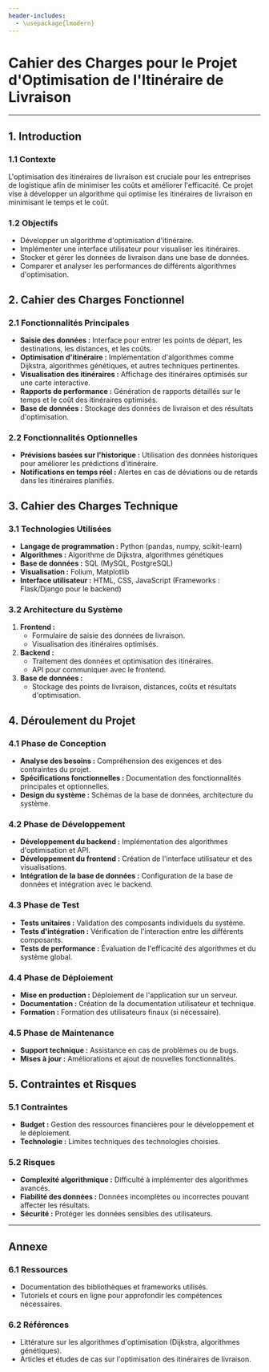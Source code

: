 ```yaml
---
header-includes:
  - \usepackage{lmodern}
---
```


# Cahier des Charges pour le Projet d'Optimisation de l'Itinéraire de Livraison

---

## 1. Introduction

### 1.1 Contexte
L'optimisation des itinéraires de livraison est cruciale pour les entreprises de logistique afin de minimiser les coûts et améliorer l'efficacité. Ce projet vise à développer un algorithme qui optimise les itinéraires de livraison en minimisant le temps et le coût.

### 1.2 Objectifs
- Développer un algorithme d'optimisation d'itinéraire.
- Implémenter une interface utilisateur pour visualiser les itinéraires.
- Stocker et gérer les données de livraison dans une base de données.
- Comparer et analyser les performances de différents algorithmes d'optimisation.

## 2. Cahier des Charges Fonctionnel

### 2.1 Fonctionnalités Principales
- **Saisie des données :** Interface pour entrer les points de départ, les destinations, les distances, et les coûts.
- **Optimisation d'itinéraire :** Implémentation d'algorithmes comme Dijkstra, algorithmes génétiques, et autres techniques pertinentes.
- **Visualisation des itinéraires :** Affichage des itinéraires optimisés sur une carte interactive.
- **Rapports de performance :** Génération de rapports détaillés sur le temps et le coût des itinéraires optimisés.
- **Base de données :** Stockage des données de livraison et des résultats d'optimisation.

### 2.2 Fonctionnalités Optionnelles
- **Prévisions basées sur l'historique :** Utilisation des données historiques pour améliorer les prédictions d'itinéraire.
- **Notifications en temps réel :** Alertes en cas de déviations ou de retards dans les itinéraires planifiés.

## 3. Cahier des Charges Technique

### 3.1 Technologies Utilisées
- **Langage de programmation :** Python (pandas, numpy, scikit-learn)
- **Algorithmes :** Algorithme de Dijkstra, algorithmes génétiques
- **Base de données :** SQL (MySQL, PostgreSQL)
- **Visualisation :** Folium, Matplotlib
- **Interface utilisateur :** HTML, CSS, JavaScript (Frameworks : Flask/Django pour le backend)

### 3.2 Architecture du Système
1. **Frontend :**
   - Formulaire de saisie des données de livraison.
   - Visualisation des itinéraires optimisés.
2. **Backend :**
   - Traitement des données et optimisation des itinéraires.
   - API pour communiquer avec le frontend.
3. **Base de données :**
   - Stockage des points de livraison, distances, coûts et résultats d'optimisation.

## 4. Déroulement du Projet

### 4.1 Phase de Conception
- **Analyse des besoins :** Compréhension des exigences et des contraintes du projet.
- **Spécifications fonctionnelles :** Documentation des fonctionnalités principales et optionnelles.
- **Design du système :** Schémas de la base de données, architecture du système.

### 4.2 Phase de Développement
- **Développement du backend :** Implémentation des algorithmes d'optimisation et API.
- **Développement du frontend :** Création de l'interface utilisateur et des visualisations.
- **Intégration de la base de données :** Configuration de la base de données et intégration avec le backend.

### 4.3 Phase de Test
- **Tests unitaires :** Validation des composants individuels du système.
- **Tests d'intégration :** Vérification de l'interaction entre les différents composants.
- **Tests de performance :** Évaluation de l'efficacité des algorithmes et du système global.

### 4.4 Phase de Déploiement
- **Mise en production :** Déploiement de l'application sur un serveur.
- **Documentation :** Création de la documentation utilisateur et technique.
- **Formation :** Formation des utilisateurs finaux (si nécessaire).

### 4.5 Phase de Maintenance
- **Support technique :** Assistance en cas de problèmes ou de bugs.
- **Mises à jour :** Améliorations et ajout de nouvelles fonctionnalités.

## 5. Contraintes et Risques

### 5.1 Contraintes
- **Budget :** Gestion des ressources financières pour le développement et le déploiement.
- **Technologie :** Limites techniques des technologies choisies.

### 5.2 Risques
- **Complexité algorithmique :** Difficulté à implémenter des algorithmes avancés.
- **Fiabilité des données :** Données incomplètes ou incorrectes pouvant affecter les résultats.
- **Sécurité :** Protéger les données sensibles des utilisateurs.

---

## Annexe

### 6.1 Ressources
- Documentation des bibliothèques et frameworks utilisés.
- Tutoriels et cours en ligne pour approfondir les compétences nécessaires.

### 6.2 Références
- Littérature sur les algorithmes d'optimisation (Dijkstra, algorithmes génétiques).
- Articles et études de cas sur l'optimisation des itinéraires de livraison.

